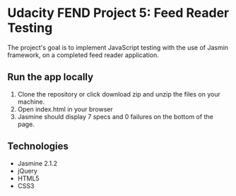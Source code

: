 # Udacity FEND Project 5: Feed Reader Testing #

The project's goal is to implement JavaScript testing with the use of Jasmin framework, on a completed feed reader application.

## Run the app locally ##

1. Clone the repository or click download zip and unzip the files on your machine.
2. Open index.html in your browser
3. Jasmine should display 7 specs and 0 failures on the bottom of the page.

## Technologies ##

- Jasmine 2.1.2
- jQuery
- HTML5
- CSS3
